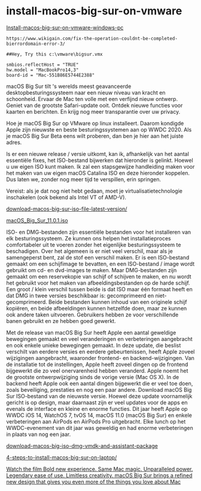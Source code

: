 # install-macos-big-sur-on-vmware

[Install-macos-big-sur-on-vmware-windows-pc](https://www.wikigain.com/install-macos-big-sur-on-vmware-windows-pc/)

````
https://www.wikigain.com/fix-the-operation-couldnt-be-completed-bierrordomain-error-3/

##Hey, Try this c:\vmware\bigsur.vmx

smbios.reflectHost = "TRUE"
hw.model = "MacBookPro14,3"
board-id = "Mac-551B86E5744E2388"
````

macOS Big Sur tilt 's werelds meest geavanceerde desktopbesturingssysteem naar een nieuw niveau van kracht en schoonheid. Ervaar de Mac ten volle met een verfijnd nieuw ontwerp. Geniet van de grootste Safari-update ooit. Ontdek nieuwe functies voor kaarten en berichten. En krijg nog meer transparantie over uw privacy.


Hoe je macOS Big Sur op VMware op linux installeert. 
Daarom kondigde Apple zijn nieuwste en beste besturingssystemen aan op WWDC 2020. Als je macOS Big Sur Beta eens wilt proberen, dan ben je hier aan het juiste adres.

ls er een nieuwe release / versie uitkomt, kan ik, afhankelijk van het aantal essentiële fixes, het ISO-bestand bijwerken dat hieronder is gelinkt. Hoewel u uw eigen ISO kunt maken. Ik zal een stapsgewijze handleiding maken voor het maken van uw eigen macOS Catalina ISO en deze hieronder koppelen. Dus laten we, zonder nog meer tijd te verspillen, erin springen.

Vereist: als je dat nog niet hebt gedaan, moet je virtualisatietechnologie inschakelen (ook bekend als Intel VT of AMD-V).

[download-macos-big-sur-iso-file-latest-version/](https://techsprobe.com/download-macos-big-sur-iso-file-latest-version/)


[macOS_Big_Sur_11.0.1.iso](https://www.mediafire.com/file/dbfod9u5q9ii9nd/macOS_Big_Sur_11.0.1_%252820B29%2529.iso/file)

ISO- en DMG-bestanden zijn essentiële bestanden voor het installeren van elk besturingssysteem. Ze kunnen ons helpen het installatieproces comfortabeler uit te voeren zonder het eigenlijke besturingssysteem te beschadigen. Over het algemeen is er niet veel verschil, maar als je samengeperst bent, zal de stof een verschil maken. Er is een ISO-bestand gemaakt om een ​​schijfimage te bevatten, en een ISO-bestand / image wordt gebruikt om cd- en dvd-images te maken. Maar DMG-bestanden zijn gemaakt om een ​​reservekopie van schijf of schijven te maken, en nu wordt het gebruikt voor het maken van afbeeldingsbestanden op de harde schijf. Een groot / klein verschil tussen beide is dat ISO maar één formaat heeft en dat DMG in twee versies beschikbaar is: gecomprimeerd en niet-gecomprimeerd. Beide bestanden kunnen inhoud van een originele schijf kopiëren, en beide afbeeldingen kunnen hetzelfde doen, maar ze kunnen ook andere taken uitvoeren. Gebruikers hebben ze voor verschillende banen gebruikt en ze hebben goed gewerkt.

Met de release van macOS Big Sur heeft Apple een aantal geweldige bewegingen gemaakt en veel veranderingen en verbeteringen aangebracht en ook enkele unieke bewegingen gemaakt. In deze update, die beslist verschilt van eerdere versies en eerdere gebeurtenissen, heeft Apple zoveel wijzigingen aangebracht, waaronder frontend- en backend-wijzigingen. Van de installatie tot de instellingen, Apple heeft zoveel dingen op de frontend bijgewerkt die zo veel onervarenheid hebben veranderd. Apple noemt het de grootste ontwerpwijziging sinds de vorige versie (Mac OS X). In de backend heeft Apple ook een aantal dingen bijgewerkt die er veel toe doen, zoals beveiliging, prestaties en nog een paar andere. Download macOS Big Sur ISO-bestand van de nieuwste versie.
Hoewel deze update voornamelijk gericht is op design, maar daarnaast zijn er veel updates voor de apps en evenals de interface en kleine en enorme functies. Dit jaar heeft Apple op WWDC iOS 14, WatchOS 7, tvOS 14,  macOS 11.0 (macOS Big Sur)  en enkele verbeteringen aan AirPods en AirPods Pro uitgebracht. Elke lunch op het WWDC-evenement van dit jaar was geweldig en had enorme verbeteringen in plaats van nog een jaar.

[download-macos-big-iso-dmg-vmdk-and-assistant-package](https://intozoom.com/download-macos-big-iso-dmg-vmdk-and-assistant-package/)


[4-steps-to-install-macos-big-sur-on-laptop/](https://intozoom.com/4-steps-to-install-macos-big-sur-on-laptop/)



[Watch the film Bold new experience. Same Mac magic. Unparalleled power. Legendary ease of use. Limitless creativity. macOS Big Sur brings a refined new design that gives you even more of the things you love about Mac](https://www.apple.com/105/media/us/macos/big-sur/2020/f14b0c7e-9f7e-4b9f-bd0c-b4b86ee46c92/films/design/macos-design-tpl-cc-us-2020_1280x720h.m3u8)



